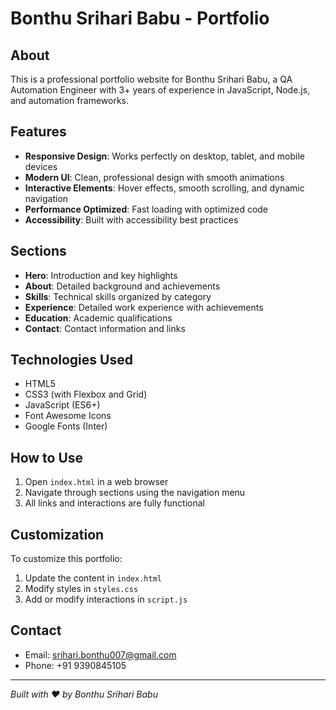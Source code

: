 # Bonthu Srihari Babu - Portfolio

## About
This is a professional portfolio website for Bonthu Srihari Babu, a QA Automation Engineer with 3+ years of experience in JavaScript, Node.js, and automation frameworks.

## Features
- **Responsive Design**: Works perfectly on desktop, tablet, and mobile devices
- **Modern UI**: Clean, professional design with smooth animations
- **Interactive Elements**: Hover effects, smooth scrolling, and dynamic navigation
- **Performance Optimized**: Fast loading with optimized code
- **Accessibility**: Built with accessibility best practices

## Sections
- **Hero**: Introduction and key highlights
- **About**: Detailed background and achievements
- **Skills**: Technical skills organized by category
- **Experience**: Detailed work experience with achievements
- **Education**: Academic qualifications
- **Contact**: Contact information and links

## Technologies Used
- HTML5
- CSS3 (with Flexbox and Grid)
- JavaScript (ES6+)
- Font Awesome Icons
- Google Fonts (Inter)

## How to Use
1. Open `index.html` in a web browser
2. Navigate through sections using the navigation menu
3. All links and interactions are fully functional

## Customization
To customize this portfolio:
1. Update the content in `index.html`
2. Modify styles in `styles.css`
3. Add or modify interactions in `script.js`

## Contact
- Email: srihari.bonthu007@gmail.com
- Phone: +91 9390845105

---
*Built with ❤️ by Bonthu Srihari Babu*
